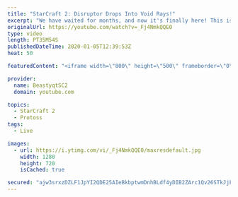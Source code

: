 ```yaml
---
title: "StarCraft 2: Disruptor Drops Into Void Rays!"
excerpt: "We have waited for months, and now it's finally here! This is the VOID RAYS to GRANDMASTER series! With the new balance changes to speedy Void Rays in the latest patch, we can now begin the series right! At this point in the series, we are introducing other units into the composition to make the games"
originalUrl: https://youtube.com/watch?v=_Fj4NmkQQE0
type: video
length: PT35M54S
publishedDateTime: 2020-01-05T12:39:53Z
heat: 50

featuredContent: "<iframe width=\"800\" height=\"500\" frameborder=\"0\" src=\"https://www.youtube.com/embed/_Fj4NmkQQE0\" allow=\"accelerometer; autoplay; encrypted-media; gyroscope; picture-in-picture\" allowfullscreen></iframe>"

provider:
  name: BeastyqtSC2
  domain: youtube.com

topics:
  - StarCraft 2
  - Protoss
tags:
  - Live

images:
  - url: https://i.ytimg.com/vi/_Fj4NmkQQE0/maxresdefault.jpg
    width: 1280
    height: 720
    isCached: true

secured: "ajw3srxzDZLF1JpYI2QDE25AIeBkbptwmDnhBLdf4yDIB2ZArc1Qv26STkJjF3LkRbbUqB/OBvHMgsSwNTwqFaJJYMTP4g0efSFywZDKIwWE6s/ciok2ZJYn5cSi0umxYDb1VbwJDJ2HAH0mDI7jk9SrnWyTwgE1iwN4iGPWjiOMX7P0oyLeXAoe7kvaWn2NY2hIzUo1cEH+xskvKRlbRchY2G1UAWHjPpGfvnKAYfBGNuB5sQIECKb8975x+/X72WifoOoY+/iEwS0BuxnUtZ/VVesr1hIEMDNtWlJ9zjlxwmJ7Vm2fx+iz8YSG6H/aSUj6YG05/M1H/AFC5d4G9q1JVTKDuqyQMvIXIUNH8aWJ9Wl5M8K/d2Qcw6wAo/8YLadu0/jIcj0Z38MfkfUHA+Fs6EV6I1/dCu5+sQmG3MU=;SPU9VGOI1EcLi14vM6rhhg=="
---
```


